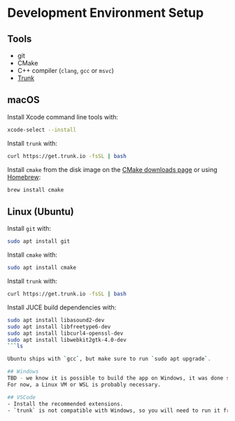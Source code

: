 # Development Environment Setup 

## Tools
- git
- CMake
- C++ compiler (`clang`, `gcc` or `msvc`)
- [Trunk](https://trunk.io)

## macOS

Install Xcode command line tools with:
```sh
xcode-select --install
```

Install `trunk` with:
```sh
curl https://get.trunk.io -fsSL | bash
```

Install `cmake` from the disk image on the [CMake downloads page](https://cmake.org/download/) or using [Homebrew](https://brew.sh):
```sh
brew install cmake
```

## Linux (Ubuntu)

Install `git` with:

```sh
sudo apt install git 
```

Install `cmake` with:

```sh
sudo apt install cmake
```

Install `trunk` with: 
```sh
curl https://get.trunk.io -fsSL | bash
```

Install JUCE build dependencies with:
```sh
sudo apt install libasound2-dev
sudo apt install libfreetype6-dev
sudo apt install libcurl4-openssl-dev
sudo apt install libwebkit2gtk-4.0-dev
```ls

Ubuntu ships with `gcc`, but make sure to run `sudo apt upgrade`.

## Windows
TBD - we know it is possible to build the app on Windows, it was done successfully for release v1.0.0.
For now, a Linux VM or WSL is probably necessary.

## VSCode
- Install the recommended extensions.
- `trunk` is not compatible with Windows, so you will need to run it from WSL.
